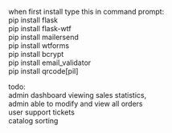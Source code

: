 when first install type this in command prompt:  
pip install flask  
pip install flask-wtf  
pip install mailersend  
pip install wtforms  
pip install bcrypt  
pip install email_validator  
pip install qrcode[pil]  





todo:  
admin dashboard viewing sales statistics,  
admin able to modify and view all orders  
user support tickets  
catalog sorting  


